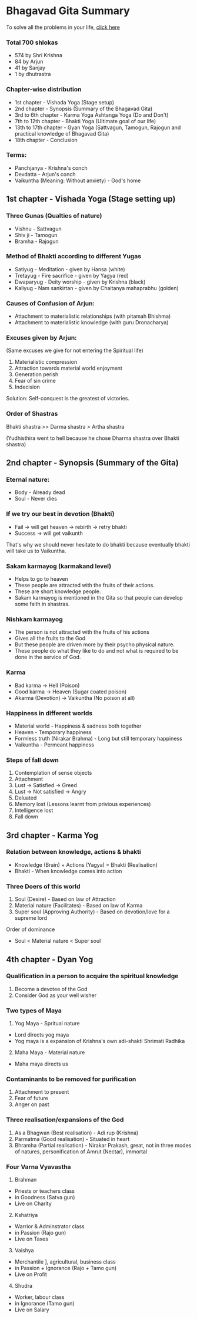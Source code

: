 # Bhagavad Gita Summary

To solve all the problems in your life, [click here](https://github.com/Pavan49719/bhagavad-gita-summary/blob/main/solutions.md#find-solution-for-your-problems-in-bhagavad-gita)

### Total 700 shlokas
- 574 by Shri Krishna
- 84 by Arjun
- 41 by Sanjay
- 1 by dhutrastra

### Chapter-wise distribution
- 1st chapter - Vishada Yoga (Stage setup)
- 2nd chapter - Synopsis (Summary of the Bhagavad Gita)
- 3rd to 6th chapter - Karma Yoga Ashtanga Yoga (Do and Don't)
- 7th to 12th chapter - Bhakti Yoga (Ultimate goal of our life)
- 13th to 17th chapter - Gyan Yoga (Sattvagun, Tamogun, Rajogun and practical knowledge of Bhagavad Gita)
- 18th chapter - Conclusion

### Terms:
- Panchjanya - Krishna's conch
- Devdatta - Arjun's conch
- Vaikuntha (Meaning: Without anxiety) - God's home


## 1st chapter - Vishada Yoga (Stage setting up)

### Three Gunas (Qualties of nature)
- Vishnu - Sattvagun
- Shiv ji - Tamogun
- Bramha - Rajogun

### Method of Bhakti according to different Yugas 
- Satiyug - Meditation - given by Hansa (white)
- Tretayug - Fire sacrifice - given by Yagya (red)
- Dwaparyug - Deity worship - given by Krishna (black)
- Kaliyug - Nam sankirtan - given by Chaitanya mahaprabhu (golden)


### Causes of Confusion of Arjun:
- Attachment to materialistic relationships (with pitamah Bhishma)
- Attachment to materialistic knowledge (with guru Dronacharya)

### Excuses given by Arjun:

(Same excuses we give for not entering the Spiritual life)
1. Materialistic compression
2. Attraction towards material world enjoyment
3. Generation perish
4. Fear of sin crime
5. Indecision 

Solution: Self-conquest is the greatest of victories.

### Order of Shastras
Bhakti shastra >> Darma shastra > Artha shastra

(Yudhisthira went to hell because he chose Dharma shastra over Bhakti shastra)



## 2nd chapter - Synopsis (Summary of the Gita)

### Eternal nature:
- Body - Already dead
- Soul - Never dies

### If we try our best in devotion (Bhakti)
- Fail -> will get heaven -> rebirth -> retry bhakti 
- Success -> will get vaikunth 

That's why we should never hesitate to do bhakti because eventually bhakti will take us to Vaikuntha.


### Sakam karmayog (karmakand level) 
- Helps to go to heaven
- These people are attracted with the fruits of their actions.
- These are short knowledge people. 
- Sakam karmayog is mentioned in the Gita so that people can develop some faith in shastras.

### Nishkam karmayog
- The person is not attracted with the fruits of his actions
- Gives all the fruits to the God
- But these people are driven more by their psycho physical nature.
- These people do what they like to do and not what is required to be done in the service of God.

### Karma
- Bad karma -> Hell (Poison)
- Good karma -> Heaven (Sugar coated poison)
- Akarma (Devotion) -> Vaikuntha (No poison at all)

### Happiness in different worlds
- Material world - Happiness & sadness both together
- Heaven - Temporary happiness
- Formless truth (Nirakar Brahma) - Long but still temporary happiness
- Vaikuntha - Permeant happiness

### Steps of fall down
1. Contemplation of sense objects
2. Attachment
3. Lust -> Satisfied -> Greed
4. Lust -> Not satisfied -> Angry
5. Deluated
6. Memory lost (Lessons learnt from privious experiences)
7. Intelligence lost
8. Fall down


## 3rd chapter - Karma Yog

### Relation between knowledge, actions & bhakti
- Knowledge (Brain) + Actions (Yagya) = Bhakti (Realisation)
- Bhakti - When knowledge comes into action

### Three Doers of this world
1. Soul (Desire) - Based on law of Attraction
2. Material nature (Facilitates) - Based on law of Karma
3. Super soul (Approving Authority) - Based on devotion/love for a supreme lord

Order of dominance 
- Soul < Material nature < Super soul 


## 4th chapter - Dyan Yog

### Qualification in a person to acquire the spiritual knowledge
1. Become a devotee of the God
2. Consider God as your well wisher

### Two types of Maya
1. Yog Maya - Spritual nature
- Lord directs yog maya
- Yog maya is a expansion of Krishna's own adi-shakti Shrimati Radhika
2. Maha Maya - Material nature
- Maha maya directs us

### Contaminants to be removed for purification
1. Attachment to present
2. Fear of future
3. Anger on past

### Three realisation/expansions of the God
1. As a Bhagwan (Best realisation) - Adi rup (Krishna)
2. Parmatma (Good realisation) - Situated in heart
3. Bhramha (Partial realisation) - Nirakar Prakash, great, not in three modes of natures, personification of Amrut (Nectar), immortal

### Four Varna Vyavastha 
1. Brahman 
- Priests or teachers class
- in Goodness (Satva gun)
- Live on Charity
2. Kshatriya 
- Warrior & Adminstrator class 
- in Passion (Rajo gun)
- Live on Taxes
3. Vaishya 
- Merchantile ], agricultural, business class
- in Passion + Ignorance (Rajo + Tamo gun)
- Live on Profit
4. Shudra 
- Worker, labour class
- in Ignorance (Tamo gun)
- Live on Salary
